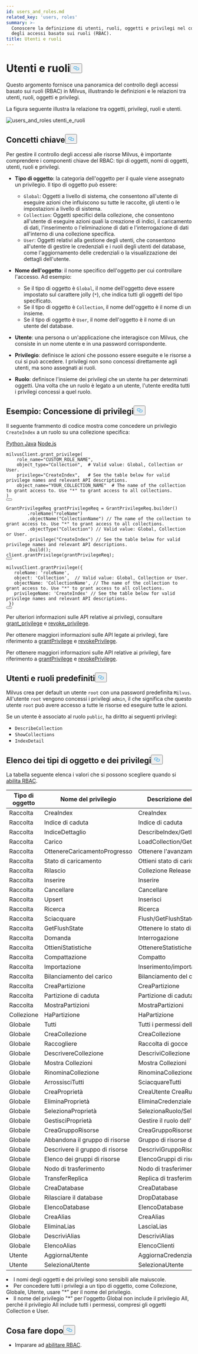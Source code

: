 ```yaml
---
id: users_and_roles.md
related_key: 'users, roles'
summary: >-
  Conoscere la definizione di utenti, ruoli, oggetti e privilegi nel controllo
  degli accessi basato sui ruoli (RBAC).
title: Utenti e ruoli
---
```

<h1 id="Users-and-Roles" class="common-anchor-header">Utenti e ruoli<button data-href="#Users-and-Roles" class="anchor-icon" translate="no">
      <svg translate="no"
        aria-hidden="true"
        focusable="false"
        height="20"
        version="1.1"
        viewBox="0 0 16 16"
        width="16"
      >
        <path
          fill="#0092E4"
          fill-rule="evenodd"
          d="M4 9h1v1H4c-1.5 0-3-1.69-3-3.5S2.55 3 4 3h4c1.45 0 3 1.69 3 3.5 0 1.41-.91 2.72-2 3.25V8.59c.58-.45 1-1.27 1-2.09C10 5.22 8.98 4 8 4H4c-.98 0-2 1.22-2 2.5S3 9 4 9zm9-3h-1v1h1c1 0 2 1.22 2 2.5S13.98 12 13 12H9c-.98 0-2-1.22-2-2.5 0-.83.42-1.64 1-2.09V6.25c-1.09.53-2 1.84-2 3.25C6 11.31 7.55 13 9 13h4c1.45 0 3-1.69 3-3.5S14.5 6 13 6z"
        ></path>
      </svg>
    </button></h1><p>Questo argomento fornisce una panoramica del controllo degli accessi basato sui ruoli (RBAC) in Milvus, illustrando le definizioni e le relazioni tra utenti, ruoli, oggetti e privilegi.</p>
<p>La figura seguente illustra la relazione tra oggetti, privilegi, ruoli e utenti.</p>
<p>
  
   <span class="img-wrapper"> <img translate="no" src="/docs/v2.4.x/assets/users_and_roles.png" alt="users_and_roles" class="doc-image" id="users_and_roles" />
   </span> <span class="img-wrapper"> <span>utenti_e_ruoli</span> </span></p>
<h2 id="Key-concepts" class="common-anchor-header">Concetti chiave<button data-href="#Key-concepts" class="anchor-icon" translate="no">
      <svg translate="no"
        aria-hidden="true"
        focusable="false"
        height="20"
        version="1.1"
        viewBox="0 0 16 16"
        width="16"
      >
        <path
          fill="#0092E4"
          fill-rule="evenodd"
          d="M4 9h1v1H4c-1.5 0-3-1.69-3-3.5S2.55 3 4 3h4c1.45 0 3 1.69 3 3.5 0 1.41-.91 2.72-2 3.25V8.59c.58-.45 1-1.27 1-2.09C10 5.22 8.98 4 8 4H4c-.98 0-2 1.22-2 2.5S3 9 4 9zm9-3h-1v1h1c1 0 2 1.22 2 2.5S13.98 12 13 12H9c-.98 0-2-1.22-2-2.5 0-.83.42-1.64 1-2.09V6.25c-1.09.53-2 1.84-2 3.25C6 11.31 7.55 13 9 13h4c1.45 0 3-1.69 3-3.5S14.5 6 13 6z"
        ></path>
      </svg>
    </button></h2><p>Per gestire il controllo degli accessi alle risorse Milvus, è importante comprendere i componenti chiave del RBAC: tipi di oggetti, nomi di oggetti, utenti, ruoli e privilegi.</p>
<ul>
<li><p><strong>Tipo di oggetto</strong>: la categoria dell'oggetto per il quale viene assegnato un privilegio. Il tipo di oggetto può essere:</p>
<ul>
<li><code translate="no">Global</code>: Oggetti a livello di sistema, che consentono all'utente di eseguire azioni che influiscono su tutte le raccolte, gli utenti o le impostazioni a livello di sistema.</li>
<li><code translate="no">Collection</code>: Oggetti specifici della collezione, che consentono all'utente di eseguire azioni quali la creazione di indici, il caricamento di dati, l'inserimento o l'eliminazione di dati e l'interrogazione di dati all'interno di una collezione specifica.</li>
<li><code translate="no">User</code>: Oggetti relativi alla gestione degli utenti, che consentono all'utente di gestire le credenziali e i ruoli degli utenti del database, come l'aggiornamento delle credenziali o la visualizzazione dei dettagli dell'utente.</li>
</ul></li>
<li><p><strong>Nome dell'oggetto</strong>: il nome specifico dell'oggetto per cui controllare l'accesso. Ad esempio:</p>
<ul>
<li>Se il tipo di oggetto è <code translate="no">Global</code>, il nome dell'oggetto deve essere impostato sul carattere jolly (<code translate="no">*</code>), che indica tutti gli oggetti del tipo specificato.</li>
<li>Se il tipo di oggetto è <code translate="no">Collection</code>, il nome dell'oggetto è il nome di un insieme.</li>
<li>Se il tipo di oggetto è <code translate="no">User</code>, il nome dell'oggetto è il nome di un utente del database.</li>
</ul></li>
<li><p><strong>Utente</strong>: una persona o un'applicazione che interagisce con Milvus, che consiste in un nome utente e in una password corrispondente.</p></li>
<li><p><strong>Privilegio</strong>: definisce le azioni che possono essere eseguite e le risorse a cui si può accedere. I privilegi non sono concessi direttamente agli utenti, ma sono assegnati ai ruoli.</p></li>
<li><p><strong>Ruolo</strong>: definisce l'insieme dei privilegi che un utente ha per determinati oggetti. Una volta che un ruolo è legato a un utente, l'utente eredita tutti i privilegi concessi a quel ruolo.</p></li>
</ul>
<h2 id="Example-Granting-privileges" class="common-anchor-header">Esempio: Concessione di privilegi<button data-href="#Example-Granting-privileges" class="anchor-icon" translate="no">
      <svg translate="no"
        aria-hidden="true"
        focusable="false"
        height="20"
        version="1.1"
        viewBox="0 0 16 16"
        width="16"
      >
        <path
          fill="#0092E4"
          fill-rule="evenodd"
          d="M4 9h1v1H4c-1.5 0-3-1.69-3-3.5S2.55 3 4 3h4c1.45 0 3 1.69 3 3.5 0 1.41-.91 2.72-2 3.25V8.59c.58-.45 1-1.27 1-2.09C10 5.22 8.98 4 8 4H4c-.98 0-2 1.22-2 2.5S3 9 4 9zm9-3h-1v1h1c1 0 2 1.22 2 2.5S13.98 12 13 12H9c-.98 0-2-1.22-2-2.5 0-.83.42-1.64 1-2.09V6.25c-1.09.53-2 1.84-2 3.25C6 11.31 7.55 13 9 13h4c1.45 0 3-1.69 3-3.5S14.5 6 13 6z"
        ></path>
      </svg>
    </button></h2><p>Il seguente frammento di codice mostra come concedere un privilegio <code translate="no">CreateIndex</code> a un ruolo su una collezione specifica:</p>
<div class="multipleCode">
   <a href="#python">Python </a> <a href="#java">Java</a> <a href="#javascript">Node.js</a></div>
<pre><code translate="no" class="language-python">milvusClient.grant_privilege(
    role_name=<span class="hljs-string">&quot;CUSTOM_ROLE_NAME&quot;</span>,
    object_type=<span class="hljs-string">&quot;Collection&quot;</span>,  <span class="hljs-comment"># Valid value: Global, Collection or User.</span>
    privilege=<span class="hljs-string">&quot;CreateIndex&quot;</span>,   <span class="hljs-comment"># See the table below for valid privilege names and relevant API descriptions.</span>
    object_name=<span class="hljs-string">&quot;YOUR_COLLECTION_NAME&quot;</span>  <span class="hljs-comment"># The name of the collection to grant access to. Use &quot;*&quot; to grant access to all collections.</span>
)
<button class="copy-code-btn"></button></code></pre>
<pre><code translate="no" class="language-java"><span class="hljs-type">GrantPrivilegeReq</span> <span class="hljs-variable">grantPrivilegeReq</span> <span class="hljs-operator">=</span> GrantPrivilegeReq.builder()
        .roleName(<span class="hljs-string">&quot;roleName&quot;</span>)
        .objectName(<span class="hljs-string">&quot;CollectionName&quot;</span>) <span class="hljs-comment">// The name of the collection to grant access to. Use &quot;*&quot; to grant access to all collections.</span>
        .objectType(<span class="hljs-string">&quot;Collection&quot;</span>) <span class="hljs-comment">// Valid value: Global, Collection or User.</span>
        .privilege(<span class="hljs-string">&quot;CreateIndex&quot;</span>) <span class="hljs-comment">// See the table below for valid privilege names and relevant API descriptions.</span>
        .build();
client.grantPrivilege(grantPrivilegeReq);
<button class="copy-code-btn"></button></code></pre>
<pre><code translate="no" class="language-javascript">milvusClient.grantPrivilege({
   roleName: <span class="hljs-string">&#x27;roleName&#x27;</span>,
   <span class="hljs-built_in">object</span>: <span class="hljs-string">&#x27;Collection&#x27;</span>,  <span class="hljs-comment">// Valid value: Global, Collection or User.</span>
   objectName: <span class="hljs-string">&#x27;CollectionName&#x27;</span>, <span class="hljs-comment">// The name of the collection to grant access to. Use &quot;*&quot; to grant access to all collections.</span>
   privilegeName: <span class="hljs-string">&#x27;CreateIndex&#x27;</span> <span class="hljs-comment">// See the table below for valid privilege names and relevant API descriptions.</span>
 })
<button class="copy-code-btn"></button></code></pre>
<div class="language-python">
<p>Per ulteriori informazioni sulle API relative ai privilegi, consultare <a href="https://milvus.io/api-reference/pymilvus/v2.4.x/MilvusClient/Authentication/grant_privilege.md">grant_privilege</a> e <a href="https://milvus.io/api-reference/pymilvus/v2.4.x/MilvusClient/Authentication/revoke_privileges.md">revoke_privilege</a>.</p>
</div>
<div class="language-java">
<p>Per ottenere maggiori informazioni sulle API legate ai privilegi, fare riferimento a <a href="https://milvus.io/api-reference/java/v2.4.x/v2/Authentication/grantPrivilege.md">grantPrivilege</a> e <a href="https://milvus.io/api-reference/java/v2.4.x/v2/Authentication/revokePrivilege.md">revokePrivilege</a>.</p>
</div>
<div class="language-javascript">
<p>Per ottenere maggiori informazioni sulle API relative ai privilegi, fare riferimento a <a href="https://milvus.io/api-reference/node/v2.4.x/Authentication/grantPrivilege.md">grantPrivilege</a> e <a href="https://milvus.io/api-reference/node/v2.4.x/Authentication/revokePrivilege.md">revokePrivilege</a>.</p>
</div>
<h2 id="Default-users-and-roles" class="common-anchor-header">Utenti e ruoli predefiniti<button data-href="#Default-users-and-roles" class="anchor-icon" translate="no">
      <svg translate="no"
        aria-hidden="true"
        focusable="false"
        height="20"
        version="1.1"
        viewBox="0 0 16 16"
        width="16"
      >
        <path
          fill="#0092E4"
          fill-rule="evenodd"
          d="M4 9h1v1H4c-1.5 0-3-1.69-3-3.5S2.55 3 4 3h4c1.45 0 3 1.69 3 3.5 0 1.41-.91 2.72-2 3.25V8.59c.58-.45 1-1.27 1-2.09C10 5.22 8.98 4 8 4H4c-.98 0-2 1.22-2 2.5S3 9 4 9zm9-3h-1v1h1c1 0 2 1.22 2 2.5S13.98 12 13 12H9c-.98 0-2-1.22-2-2.5 0-.83.42-1.64 1-2.09V6.25c-1.09.53-2 1.84-2 3.25C6 11.31 7.55 13 9 13h4c1.45 0 3-1.69 3-3.5S14.5 6 13 6z"
        ></path>
      </svg>
    </button></h2><p>Milvus crea per default un utente <code translate="no">root</code> con una password predefinita <code translate="no">Milvus</code>. All'utente <code translate="no">root</code> vengono concessi i privilegi <code translate="no">admin</code>, il che significa che questo utente <code translate="no">root</code> può avere accesso a tutte le risorse ed eseguire tutte le azioni.</p>
<p>Se un utente è associato al ruolo <code translate="no">public</code>, ha diritto ai seguenti privilegi:</p>
<ul>
<li><code translate="no">DescribeCollection</code></li>
<li><code translate="no">ShowCollections</code></li>
<li><code translate="no">IndexDetail</code></li>
</ul>
<h2 id="List-of-object-types-and-privileges" class="common-anchor-header">Elenco dei tipi di oggetto e dei privilegi<button data-href="#List-of-object-types-and-privileges" class="anchor-icon" translate="no">
      <svg translate="no"
        aria-hidden="true"
        focusable="false"
        height="20"
        version="1.1"
        viewBox="0 0 16 16"
        width="16"
      >
        <path
          fill="#0092E4"
          fill-rule="evenodd"
          d="M4 9h1v1H4c-1.5 0-3-1.69-3-3.5S2.55 3 4 3h4c1.45 0 3 1.69 3 3.5 0 1.41-.91 2.72-2 3.25V8.59c.58-.45 1-1.27 1-2.09C10 5.22 8.98 4 8 4H4c-.98 0-2 1.22-2 2.5S3 9 4 9zm9-3h-1v1h1c1 0 2 1.22 2 2.5S13.98 12 13 12H9c-.98 0-2-1.22-2-2.5 0-.83.42-1.64 1-2.09V6.25c-1.09.53-2 1.84-2 3.25C6 11.31 7.55 13 9 13h4c1.45 0 3-1.69 3-3.5S14.5 6 13 6z"
        ></path>
      </svg>
    </button></h2><p>La tabella seguente elenca i valori che si possono scegliere quando si <a href="/docs/it/rbac.md">abilita RBAC</a>.</p>
<table>
<thead>
<tr><th>Tipo di oggetto</th><th>Nome del privilegio</th><th>Descrizione dell'API pertinente sul lato client</th></tr>
</thead>
<tbody>
<tr><td>Raccolta</td><td>CreaIndex</td><td>CreaIndex</td></tr>
<tr><td>Raccolta</td><td>Indice di caduta</td><td>Indice di caduta</td></tr>
<tr><td>Raccolta</td><td>IndiceDettaglio</td><td>DescribeIndex/GetIndexState/GetIndexBuildProgress</td></tr>
<tr><td>Raccolta</td><td>Carico</td><td>LoadCollection/GetLoadingProgress/GetLoadState</td></tr>
<tr><td>Raccolta</td><td>OttenereCaricamentoProgresso</td><td>Ottenere l'avanzamento del caricamento</td></tr>
<tr><td>Raccolta</td><td>Stato di caricamento</td><td>Ottieni stato di carico</td></tr>
<tr><td>Raccolta</td><td>Rilascio</td><td>Collezione Release</td></tr>
<tr><td>Raccolta</td><td>Inserire</td><td>Inserire</td></tr>
<tr><td>Raccolta</td><td>Cancellare</td><td>Cancellare</td></tr>
<tr><td>Raccolta</td><td>Upsert</td><td>Inserisci</td></tr>
<tr><td>Raccolta</td><td>Ricerca</td><td>Ricerca</td></tr>
<tr><td>Raccolta</td><td>Sciacquare</td><td>Flush/GetFlushState</td></tr>
<tr><td>Raccolta</td><td>GetFlushState</td><td>Ottenere lo stato di risciacquo</td></tr>
<tr><td>Raccolta</td><td>Domanda</td><td>Interrogazione</td></tr>
<tr><td>Raccolta</td><td>OttieniStatistiche</td><td>OttenereStatistiche della collezione</td></tr>
<tr><td>Raccolta</td><td>Compattazione</td><td>Compatto</td></tr>
<tr><td>Raccolta</td><td>Importazione</td><td>Inserimento/importazione massiva</td></tr>
<tr><td>Raccolta</td><td>Bilanciamento del carico</td><td>Bilanciamento del carico</td></tr>
<tr><td>Raccolta</td><td>CreaPartizione</td><td>CreaPartizione</td></tr>
<tr><td>Raccolta</td><td>Partizione di caduta</td><td>Partizione di caduta</td></tr>
<tr><td>Raccolta</td><td>MostraPartizioni</td><td>MostraPartizioni</td></tr>
<tr><td>Collezione</td><td>HaPartizione</td><td>HaPartizione</td></tr>
<tr><td>Globale</td><td>Tutti</td><td>Tutti i permessi delle operazioni API in questa tabella</td></tr>
<tr><td>Globale</td><td>CreaCollezione</td><td>CreaCollezione</td></tr>
<tr><td>Globale</td><td>Raccogliere</td><td>Raccolta di gocce</td></tr>
<tr><td>Globale</td><td>DescrivereCollezione</td><td>DescriviCollezione</td></tr>
<tr><td>Globale</td><td>Mostra Collezioni</td><td>Mostra Collezioni</td></tr>
<tr><td>Globale</td><td>RinominaCollezione</td><td>RinominaCollezione</td></tr>
<tr><td>Globale</td><td>ArrossisciTutti</td><td>SciacquareTutti</td></tr>
<tr><td>Globale</td><td>CreaProprietà</td><td>CreaUtente CreaRuolo</td></tr>
<tr><td>Globale</td><td>EliminaProprietà</td><td>EliminaCredenziale EliminaRuolo</td></tr>
<tr><td>Globale</td><td>SelezionaProprietà</td><td>SelezionaRuolo/SelezionaGrant</td></tr>
<tr><td>Globale</td><td>GestisciProprietà</td><td>Gestire il ruolo dell'utente Gestire il privilegio</td></tr>
<tr><td>Globale</td><td>CreaGruppoRisorse</td><td>CreaGruppoRisorse</td></tr>
<tr><td>Globale</td><td>Abbandona il gruppo di risorse</td><td>Gruppo di risorse da sganciare</td></tr>
<tr><td>Globale</td><td>Descrivere il gruppo di risorse</td><td>DescriviGruppoRisorse</td></tr>
<tr><td>Globale</td><td>Elenco dei gruppi di risorse</td><td>ElencoGruppi di risorse</td></tr>
<tr><td>Globale</td><td>Nodo di trasferimento</td><td>Nodo di trasferimento</td></tr>
<tr><td>Globale</td><td>TransferReplica</td><td>Replica di trasferimento</td></tr>
<tr><td>Globale</td><td>CreaDatabase</td><td>CreaDatabase</td></tr>
<tr><td>Globale</td><td>Rilasciare il database</td><td>DropDatabase</td></tr>
<tr><td>Globale</td><td>ElencoDatabase</td><td>ElencoDatabase</td></tr>
<tr><td>Globale</td><td>CreaAlias</td><td>CreaAlias</td></tr>
<tr><td>Globale</td><td>EliminaLias</td><td>LasciaLias</td></tr>
<tr><td>Globale</td><td>DescriviAlias</td><td>DescriviAlias</td></tr>
<tr><td>Globale</td><td>ElencoAlias</td><td>ElencoClienti</td></tr>
<tr><td>Utente</td><td>AggiornaUtente</td><td>AggiornaCredenziale</td></tr>
<tr><td>Utente</td><td>SelezionaUtente</td><td>SelezionaUtente</td></tr>
</tbody>
</table>
<div class="alert note">
<li>I nomi degli oggetti e dei privilegi sono sensibili alle maiuscole.</li>
<li>Per concedere tutti i privilegi a un tipo di oggetto, come Collezione, Globale, Utente, usare "*" per il nome del privilegio. </li>
<li>Il nome del privilegio "*" per l'oggetto Global non include il privilegio All, perché il privilegio All include tutti i permessi, compresi gli oggetti Collection e User.</li>
</div>
<h2 id="Whats-next" class="common-anchor-header">Cosa fare dopo<button data-href="#Whats-next" class="anchor-icon" translate="no">
      <svg translate="no"
        aria-hidden="true"
        focusable="false"
        height="20"
        version="1.1"
        viewBox="0 0 16 16"
        width="16"
      >
        <path
          fill="#0092E4"
          fill-rule="evenodd"
          d="M4 9h1v1H4c-1.5 0-3-1.69-3-3.5S2.55 3 4 3h4c1.45 0 3 1.69 3 3.5 0 1.41-.91 2.72-2 3.25V8.59c.58-.45 1-1.27 1-2.09C10 5.22 8.98 4 8 4H4c-.98 0-2 1.22-2 2.5S3 9 4 9zm9-3h-1v1h1c1 0 2 1.22 2 2.5S13.98 12 13 12H9c-.98 0-2-1.22-2-2.5 0-.83.42-1.64 1-2.09V6.25c-1.09.53-2 1.84-2 3.25C6 11.31 7.55 13 9 13h4c1.45 0 3-1.69 3-3.5S14.5 6 13 6z"
        ></path>
      </svg>
    </button></h2><ul>
<li>Imparare ad <a href="/docs/it/rbac.md">abilitare RBAC</a>.</li>
</ul>
